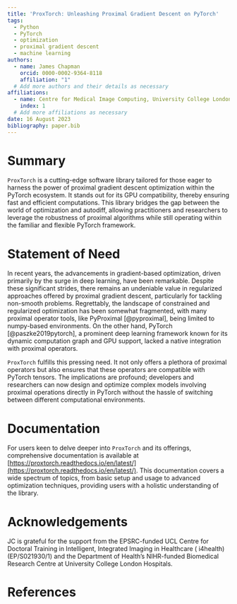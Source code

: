 ```yaml
---
title: 'ProxTorch: Unleashing Proximal Gradient Descent on PyTorch'
tags:
  - Python
  - PyTorch
  - optimization
  - proximal gradient descent
  - machine learning
authors:
  - name: James Chapman
    orcid: 0000-0002-9364-8118
    affiliation: "1"
  # Add more authors and their details as necessary
affiliations:
  - name: Centre for Medical Image Computing, University College London, London, UK
    index: 1
  # Add more affiliations as necessary
date: 16 August 2023
bibliography: paper.bib
---
```


# Summary

`ProxTorch` is a cutting-edge software library tailored for those eager to harness the power of proximal gradient descent optimization within the PyTorch ecosystem. It stands out for its GPU compatibility, thereby ensuring fast and efficient computations. This library bridges the gap between the world of optimization and autodiff, allowing practitioners and researchers to leverage the robustness of proximal algorithms while still operating within the familiar and flexible PyTorch framework.

# Statement of Need

In recent years, the advancements in gradient-based optimization, driven primarily by the surge in deep learning, have been remarkable. Despite these significant strides, there remains an undeniable value in regularized approaches offered by proximal gradient descent, particularly for tackling non-smooth problems. Regrettably, the landscape of constrained and regularized optimization has been somewhat fragmented, with many proximal operator tools, like PyProximal [@pyproximal], being limited to numpy-based environments. On the other hand, PyTorch [@paszke2019pytorch], a prominent deep learning framework known for its dynamic computation graph and GPU support, lacked a native integration with proximal operators.

`ProxTorch` fulfills this pressing need. It not only offers a plethora of proximal operators but also ensures that these operators are compatible with PyTorch tensors. The implications are profound; developers and researchers can now design and optimize complex models involving proximal operations directly in PyTorch without the hassle of switching between different computational environments.

# Documentation

For users keen to delve deeper into `ProxTorch` and its offerings, comprehensive documentation is available at [https://proxtorch.readthedocs.io/en/latest/](https://proxtorch.readthedocs.io/en/latest/). This documentation covers a wide spectrum of topics, from basic setup and usage to advanced optimization techniques, providing users with a holistic understanding of the library.

# Acknowledgements

JC is grateful for the support from the EPSRC-funded UCL Centre for Doctoral Training in Intelligent, Integrated Imaging in Healthcare ( i4health) (EP/S021930/1) and the Department of Health’s NIHR-funded Biomedical Research Centre at University College London Hospitals.

# References
